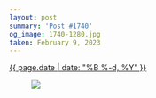 ```yaml
---
layout: post
summary: 'Post #1740'
og_image: 1740-1280.jpg
taken: February 9, 2023
---
```


<div class="post">
 <time>
  <a href="/1740">
   {{ page.date | date: "%B %-d, %Y" }}
  </a>
 </time>
 <a href="/1740">
  <figure data-taken="2/9/2023">
   <img sizes="(min-width: 700px) 50vw, calc(100vw - 2rem)" src="{{ site.assets_url }}/1740-640.jpg" srcset="{{ site.assets_url }}/1740-320.jpg 320w, {{ site.assets_url }}/1740-640.jpg 640w, {{ site.assets_url }}/1740-960.jpg 960w, {{ site.assets_url }}/1740-1280.jpg 1280w"/>
  </figure>
 </a>
</div>
